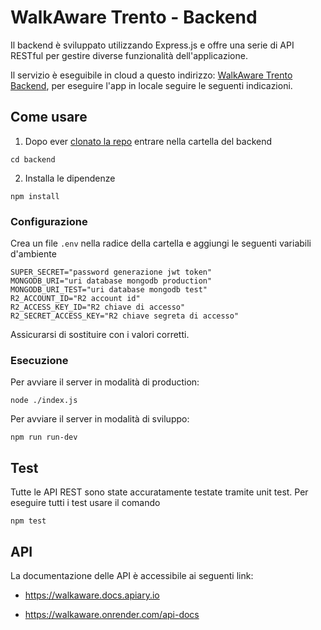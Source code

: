 # WalkAware Trento - Backend

Il backend è sviluppato utilizzando Express.js e offre una serie di API RESTful per gestire diverse funzionalità dell'applicazione.

Il servizio è eseguibile in cloud a questo indirizzo: [WalkAware Trento Backend](https://walkaware.onrender.com/), per eseguire l'app in locale seguire le seguenti indicazioni.

## Come usare

1. Dopo ever [clonato la repo](../../README.md#istruzioni) entrare nella cartella del backend

``` shell
cd backend
```

2. Installa le dipendenze

``` shell
npm install
```

### Configurazione

Crea un file `.env` nella radice della cartella e aggiungi le seguenti variabili d'ambiente

```shell
SUPER_SECRET="password generazione jwt token"
MONGODB_URI="uri database mongodb production"
MONGODB_URI_TEST="uri database mongodb test"
R2_ACCOUNT_ID="R2 account id"
R2_ACCESS_KEY_ID="R2 chiave di accesso"
R2_SECRET_ACCESS_KEY="R2 chiave segreta di accesso"
```

Assicurarsi di sostituire con i valori corretti.

### Esecuzione

Per avviare il server in modalità di production:

```shell
node ./index.js
```

Per avviare il server in modalità di sviluppo:

```shell
npm run run-dev
```

## Test
Tutte le API REST sono state accuratamente testate tramite unit test. Per eseguire tutti i test usare il comando

```shell
npm test
```

## API

La documentazione delle API è accessibile ai seguenti link:

- <https://walkaware.docs.apiary.io>

- <https://walkaware.onrender.com/api-docs>
